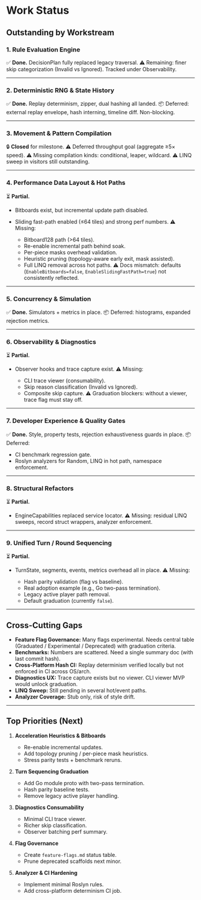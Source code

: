 # Work Status

## Outstanding by Workstream

### 1. Rule Evaluation Engine

✅ **Done.** DecisionPlan fully replaced legacy traversal.
⚠️ Remaining: finer skip categorization (Invalid vs Ignored). Tracked under Observability.

---

### 2. Deterministic RNG & State History

✅ **Done.** Replay determinism, zipper, dual hashing all landed.
📦 Deferred: external replay envelope, hash interning, timeline diff. Non-blocking.

---

### 3. Movement & Pattern Compilation

🔒 **Closed** for milestone.
⚠️ Deferred throughput goal (aggregate ≥5× speed).
⚠️ Missing compilation kinds: conditional, leaper, wildcard.
⚠️ LINQ sweep in visitors still outstanding.

---

### 4. Performance Data Layout & Hot Paths

⏳ **Partial.**

* Bitboards exist, but incremental update path disabled.
* Sliding fast-path enabled (≤64 tiles) and strong perf numbers.
  ⚠️ Missing:

  * Bitboard128 path (>64 tiles).
  * Re-enable incremental path behind soak.
  * Per-piece masks overhead validation.
  * Heuristic pruning (topology-aware early exit, mask assisted).
  * Full LINQ removal across hot paths.
    ⚠️ Docs mismatch: defaults (`EnableBitboards=false`, `EnableSlidingFastPath=true`) not consistently reflected.

---

### 5. Concurrency & Simulation

✅ **Done.** Simulators + metrics in place.
📦 Deferred: histograms, expanded rejection metrics.

---

### 6. Observability & Diagnostics

⏳ **Partial.**

* Observer hooks and trace capture exist.
  ⚠️ Missing:

  * CLI trace viewer (consumability).
  * Skip reason classification (Invalid vs Ignored).
  * Composite skip capture.
    ⚠️ Graduation blockers: without a viewer, trace flag must stay off.

---

### 7. Developer Experience & Quality Gates

✅ **Done.** Style, property tests, rejection exhaustiveness guards in place.
📦 Deferred:

* CI benchmark regression gate.
* Roslyn analyzers for Random, LINQ in hot path, namespace enforcement.

---

### 8. Structural Refactors

⏳ **Partial.**

* EngineCapabilities replaced service locator.
  ⚠️ Missing: residual LINQ sweeps, record struct wrappers, analyzer enforcement.

---

### 9. Unified Turn / Round Sequencing

⏳ **Partial.**

* TurnState, segments, events, metrics overhead all in place.
  ⚠️ Missing:

  * Hash parity validation (flag vs baseline).
  * Real adoption example (e.g., Go two-pass termination).
  * Legacy active player path removal.
  * Default graduation (currently `false`).

---

## Cross-Cutting Gaps

* **Feature Flag Governance:** Many flags experimental. Needs central table (Graduated / Experimental / Deprecated) with graduation criteria.
* **Benchmarks:** Numbers are scattered. Need a single summary doc (with last commit hash).
* **Cross-Platform Hash CI:** Replay determinism verified locally but not enforced in CI across OS/arch.
* **Diagnostics UX:** Trace capture exists but no viewer. CLI viewer MVP would unlock graduation.
* **LINQ Sweep:** Still pending in several hot/event paths.
* **Analyzer Coverage:** Stub only, risk of style drift.

---

## Top Priorities (Next)

1. **Acceleration Heuristics & Bitboards**

   * Re-enable incremental updates.
   * Add topology pruning / per-piece mask heuristics.
   * Stress parity tests + benchmark reruns.

2. **Turn Sequencing Graduation**

   * Add Go module proto with two-pass termination.
   * Hash parity baseline tests.
   * Remove legacy active player handling.

3. **Diagnostics Consumability**

   * Minimal CLI trace viewer.
   * Richer skip classification.
   * Observer batching perf summary.

4. **Flag Governance**

   * Create `feature-flags.md` status table.
   * Prune deprecated scaffolds next minor.

5. **Analyzer & CI Hardening**

   * Implement minimal Roslyn rules.
   * Add cross-platform determinism CI job.
